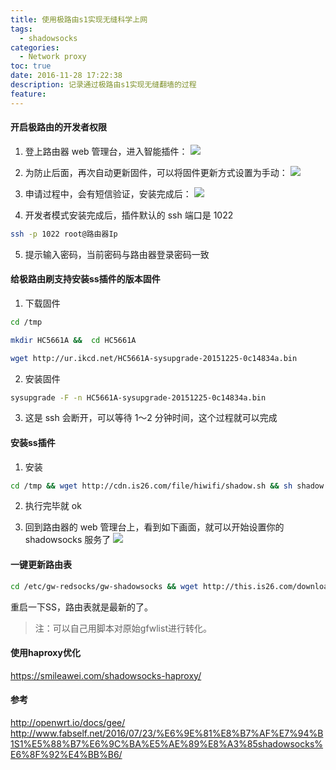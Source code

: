```yaml
---
title: 使用极路由s1实现无缝科学上网
tags:
  - shadowsocks
categories:
  - Network proxy
toc: true
date: 2016-11-28 17:22:38
description: 记录通过极路由s1实现无缝翻墙的过程
feature:
---
```


#### 开启极路由的开发者权限
1. 登上路由器 web 管理台，进入智能插件：
![](http://blog.fabself.net/wp-content/uploads/2016/07/01-300x74.png)

2. 为防止后面，再次自动更新固件，可以将固件更新方式设置为手动：
![](http://blog.fabself.net/wp-content/uploads/2016/07/02-1-300x196.jpg)
<!-- more -->

3. 申请过程中，会有短信验证，安装完成后：
![](http://blog.fabself.net/wp-content/uploads/2016/07/03-1-300x68.jpg)

4. 开发者模式安装完成后，插件默认的 ssh 端口是 1022
``` bash
ssh -p 1022 root@路由器Ip
```

5. 提示输入密码，当前密码与路由器登录密码一致

#### 给极路由刷支持安装ss插件的版本固件
1. 下载固件
``` bash
cd /tmp

mkdir HC5661A &&  cd HC5661A

wget http://ur.ikcd.net/HC5661A-sysupgrade-20151225-0c14834a.bin
```

2. 安装固件
``` bash
sysupgrade -F -n HC5661A-sysupgrade-20151225-0c14834a.bin
```

3. 这是 ssh 会断开，可以等待 1～2 分钟时间，这个过程就可以完成

#### 安装ss插件
1. 安装
``` bash
cd /tmp && wget http://cdn.is26.com/file/hiwifi/shadow.sh && sh shadow.sh && rm shadow.sh
```

2. 执行完毕就 ok

3. 回到路由器的 web 管理台上，看到如下画面，就可以开始设置你的 shadowsocks 服务了
![](http://blog.fabself.net/wp-content/uploads/2016/07/06-300x217.png)

#### 一键更新路由表
``` bash
cd /etc/gw-redsocks/gw-shadowsocks && wget http://this.is26.com/download/gfw.txt && cat gfw.txt >> gw-shadowsocks.dnslist && /etc/init.d/dnsmasq restart
```
重启一下SS，路由表就是最新的了。
>注：可以自己用脚本对原始gfwlist进行转化。

#### 使用haproxy优化
https://smileawei.com/shadowsocks-haproxy/

#### 参考
http://openwrt.io/docs/gee/
http://www.fabself.net/2016/07/23/%E6%9E%81%E8%B7%AF%E7%94%B1S1%E5%88%B7%E6%9C%BA%E5%AE%89%E8%A3%85shadowsocks%E6%8F%92%E4%BB%B6/
